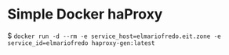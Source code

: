 Simple Docker haProxy
=====================

$ `docker run -d --rm -e service_host=elmariofredo.eit.zone -e service_id=elmariofredo haproxy-gen:latest`
